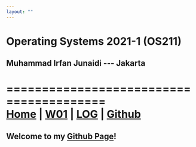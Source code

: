 ```yaml
---
layout: ""
---
```


# **Operating Systems 2021-1 (OS211)**
## Muhammad Irfan Junaidi --- Jakarta
========================================
<br>
[Home](https://irfancen.github.io/os211/) | [W01](W01/) | [LOG](https://irfancen.github.io/os211/TXT/mylog.txt) | [Github](https://github.com/irfancen/os211/)<br>
========================================
## Welcome to my [Github Page](https://irfancen.github.io/os211/)!


